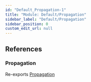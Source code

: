 ```yaml
---
id: "Default_Propagation-1"
title: "Module: Default/Propagation"
sidebar_label: "Default/Propagation"
sidebar_position: 0
custom_edit_url: null
---
```


## References

### Propagation

Re-exports [Propagation](../classes/Default_Propagation_Propagation.Propagation.md)
